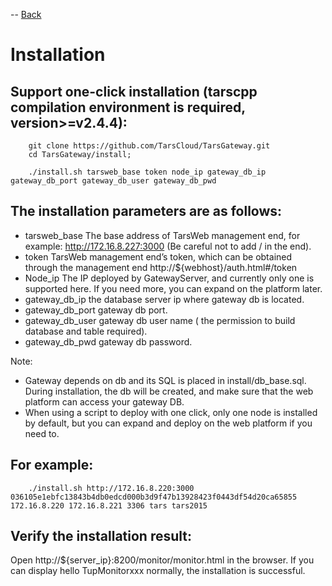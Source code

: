 -- [Back](./Gateway.en.md)

# Installation

## Support one-click installation (tarscpp compilation environment is required, version>=v2.4.4):

```
    git clone https://github.com/TarsCloud/TarsGateway.git
    cd TarsGateway/install;

    ./install.sh tarsweb_base token node_ip gateway_db_ip gateway_db_port gateway_db_user gateway_db_pwd

```

## The installation parameters are as follows:

- tarsweb_base The base address of TarsWeb management end, for example: http://172.16.8.227:3000 (Be careful not to add / in the end).
- token TarsWeb management end’s token, which can be obtained through the management end http://${webhost}/auth.html#/token
- Node_ip The IP deployed by GatewayServer, and currently only one is supported here. If you need more, you can expand on the platform later.
- gateway_db_ip the database server ip where gateway db is located.
- gateway_db_port gateway db port.
- gateway_db_user gateway db user name ( the permission to build database and table required).
- gateway_db_pwd gateway db password.

Note:

- Gateway depends on db and its SQL is placed in install/db_base.sql. During installation, the db will be created, and make sure that the web platform can access your gateway DB.
- When using a script to deploy with one click, only one node is installed by default, but you can expand and deploy on the web platform if you need to.

## For example:

```
    ./install.sh http://172.16.8.220:3000 036105e1ebfc13843b4db0edcd000b3d9f47b13928423f0443df54d20ca65855 172.16.8.220 172.16.8.221 3306 tars tars2015
```

## Verify the installation result:

Open http://${server_ip}:8200/monitor/monitor.html in the browser. If you can display hello TupMonitorxxx normally, the installation is successful.

